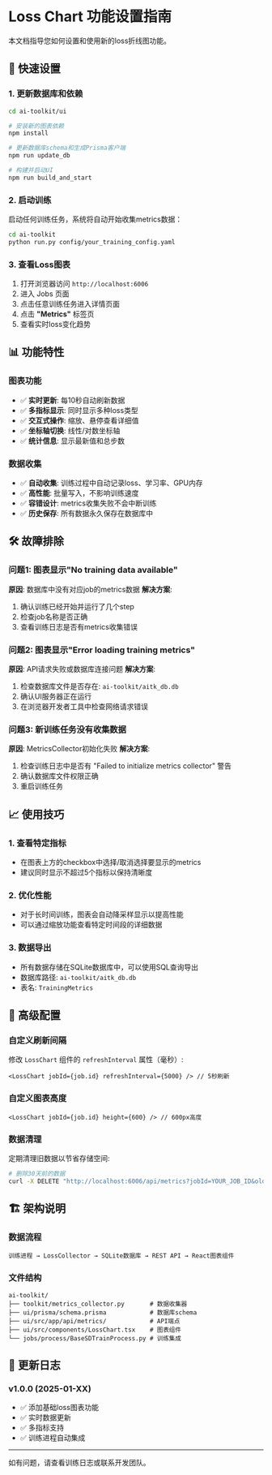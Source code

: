 # Loss Chart 功能设置指南

本文档指导您如何设置和使用新的loss折线图功能。

## 🚀 快速设置

### 1. 更新数据库和依赖

```bash
cd ai-toolkit/ui

# 安装新的图表依赖
npm install

# 更新数据库schema和生成Prisma客户端
npm run update_db

# 构建并启动UI
npm run build_and_start
```

### 2. 启动训练

启动任何训练任务，系统将自动开始收集metrics数据：

```bash
cd ai-toolkit
python run.py config/your_training_config.yaml
```

### 3. 查看Loss图表

1. 打开浏览器访问 `http://localhost:6006`
2. 进入 Jobs 页面
3. 点击任意训练任务进入详情页面  
4. 点击 **"Metrics"** 标签页
5. 查看实时loss变化趋势

## 📊 功能特性

### 图表功能
- ✅ **实时更新**: 每10秒自动刷新数据
- ✅ **多指标显示**: 同时显示多种loss类型
- ✅ **交互式操作**: 缩放、悬停查看详细值
- ✅ **坐标轴切换**: 线性/对数坐标轴
- ✅ **统计信息**: 显示最新值和总步数

### 数据收集
- ✅ **自动收集**: 训练过程中自动记录loss、学习率、GPU内存
- ✅ **高性能**: 批量写入，不影响训练速度
- ✅ **容错设计**: metrics收集失败不会中断训练
- ✅ **历史保存**: 所有数据永久保存在数据库中

## 🛠️ 故障排除

### 问题1: 图表显示"No training data available"
**原因**: 数据库中没有对应job的metrics数据
**解决方案**: 
1. 确认训练已经开始并运行了几个step
2. 检查job名称是否正确
3. 查看训练日志是否有metrics收集错误

### 问题2: 图表显示"Error loading training metrics"  
**原因**: API请求失败或数据库连接问题
**解决方案**:
1. 检查数据库文件是否存在: `ai-toolkit/aitk_db.db`
2. 确认UI服务器正在运行
3. 在浏览器开发者工具中检查网络请求错误

### 问题3: 新训练任务没有收集数据
**原因**: MetricsCollector初始化失败
**解决方案**:
1. 检查训练日志中是否有 "Failed to initialize metrics collector" 警告
2. 确认数据库文件权限正确
3. 重启训练任务

## 📈 使用技巧

### 1. 查看特定指标
- 在图表上方的checkbox中选择/取消选择要显示的metrics
- 建议同时显示不超过5个指标以保持清晰度

### 2. 优化性能
- 对于长时间训练，图表会自动降采样显示以提高性能
- 可以通过缩放功能查看特定时间段的详细数据

### 3. 数据导出
- 所有数据存储在SQLite数据库中，可以使用SQL查询导出
- 数据库路径: `ai-toolkit/aitk_db.db`
- 表名: `TrainingMetrics`

## 🔧 高级配置

### 自定义刷新间隔
修改 `LossChart` 组件的 `refreshInterval` 属性（毫秒）:

```tsx
<LossChart jobId={job.id} refreshInterval={5000} /> // 5秒刷新
```

### 自定义图表高度
```tsx
<LossChart jobId={job.id} height={600} /> // 600px高度
```

### 数据清理
定期清理旧数据以节省存储空间:

```bash
# 删除30天前的数据
curl -X DELETE "http://localhost:6006/api/metrics?jobId=YOUR_JOB_ID&olderThanDays=30"
```

## 🏗️ 架构说明

### 数据流程
```
训练进程 → LossCollector → SQLite数据库 → REST API → React图表组件
```

### 文件结构
```
ai-toolkit/
├── toolkit/metrics_collector.py       # 数据收集器
├── ui/prisma/schema.prisma            # 数据库schema
├── ui/src/app/api/metrics/            # API端点
├── ui/src/components/LossChart.tsx    # 图表组件
└── jobs/process/BaseSDTrainProcess.py # 训练集成
```

## 📝 更新日志

### v1.0.0 (2025-01-XX)
- ✅ 添加基础loss图表功能
- ✅ 实时数据更新
- ✅ 多指标支持
- ✅ 训练进程自动集成

---

如有问题，请查看训练日志或联系开发团队。